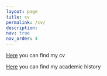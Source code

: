 ```yaml
---
layout: page
title: cv
permalink: /cv/
description:
nav: true
nav_order: 4
---
```


<a href="/assets/pdf/zixin_wei_resume.pdf" target="_blank">Here</a> you can find my cv

<a href="/assets/pdf/zixin_wei_transcript.pdf" target="_blank">Here</a> you can find my academic history